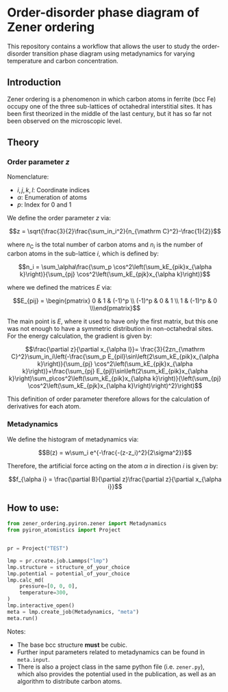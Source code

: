 # Order-disorder phase diagram of Zener ordering

This repository contains a workflow that allows the user to study the order-disorder transition phase diagram using metadynamics for varying temperature and carbon concentration.

## Introduction

Zener ordering is a phenomenon in which carbon atoms in ferrite (bcc Fe) occupy one of the three sub-lattices of octahedral interstitial sites. It has been first theorized in the middle of the last century, but it has so far not been observed on the microscopic level.

## Theory

### Order parameter $z$

Nomenclature:

- $i, j, k, l$: Coordinate indices
- $\alpha$: Enumeration of atoms
- $p$: Index for 0 and 1

We define the order parameter $z$ via:

```math
z = \sqrt{\frac{3}{2}\frac{\sum_in_i^2}{n_{\mathrm C}^2}-\frac{1}{2}}
```

where $n_{\mathrm C}$ is the total number of carbon atoms and $n_i$ is the number of carbon atoms in the sub-lattice $i$, which is defined by:

```math
n_i = \sum_\alpha\frac{\sum_p \cos^2\left(\sum_kE_{pik}x_{\alpha k}\right)}{\sum_{pj} \cos^2\left(\sum_kE_{pjk}x_{\alpha k}\right)}
```

where we defined the matrices $E$ via:

```math
E_{pij} = \begin{pmatrix} 0 & 1 & (-1)^p \\ (-1)^p & 0 & 1 \\ 1 & (-1)^p & 0 \\\end{pmatrix}
```

The main point is $E$, where it used to have only the first matrix, but this one was not enough to have a symmetric distribution in non-octahedral sites. For the energy calculation, the gradient is given by:

```math
\frac{\partial z}{\partial x_{\alpha l}}= \frac{3}{2zn_{\mathrm C}^2}\sum_in_i\left(-\frac{\sum_p E_{pil}\sin\left(2\sum_kE_{pik}x_{\alpha k}\right)}{\sum_{pj} \cos^2\left(\sum_kE_{pjk}x_{\alpha k}\right)}+\frac{\sum_{pj} E_{pjl}\sin\left(2\sum_kE_{pik}x_{\alpha k}\right)\sum_p\cos^2\left(\sum_kE_{pik}x_{\alpha k}\right)}{\left(\sum_{pj} \cos^2\left(\sum_kE_{pjk}x_{\alpha k}\right)\right)^2}\right)
```

This definition of order parameter therefore allows for the calculation of derivatives for each atom.

### Metadynamics

We define the histogram of metadynamics via:

```math
B(z) = w\sum_i e^{-\frac{-(z-z_i)^2}{2\sigma^2}}
```

Therefore, the artificial force acting on the atom $\alpha$ in direction $i$ is given by:

```math
f_{\alpha i} = \frac{\partial B}{\partial z}\frac{\partial z}{\partial x_{\alpha i}}
```

## How to use:

```python
from zener_ordering.pyiron.zener import Metadynamics
from pyiron_atomistics import Project


pr = Project("TEST")

lmp = pr.create.job.Lammps("lmp")
lmp.structure = structure_of_your_choice
lmp.potential = potential_of_your_choice
lmp.calc_md(
    pressure=[0, 0, 0],
    temperature=300,
)
lmp.interactive_open()
meta = lmp.create_job(Metadynamics, "meta")
meta.run()
```

Notes:
- The base bcc structure **must** be cubic.
- Further input parameters related to metadynamics can be found in `meta.input`.
- There is also a project class in the same python file (i.e. `zener.py`), which also provides the potential used in the publication, as well as an algorithm to distribute carbon atoms.
